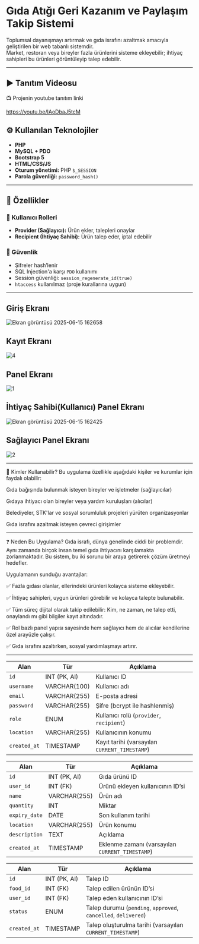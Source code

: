 # Gıda Atığı Geri Kazanım ve Paylaşım Takip Sistemi

Toplumsal dayanışmayı artırmak ve gıda israfını azaltmak amacıyla geliştirilen bir web tabanlı sistemdir.  
Market, restoran veya bireyler fazla ürünlerini sisteme ekleyebilir; ihtiyaç sahipleri bu ürünleri görüntüleyip talep edebilir.

---

## ▶️ Tanıtım Videosu

📺 Projenin youtube tanıtım linki

https://youtu.be/IAoDbaJ5tcM

## ⚙️ Kullanılan Teknolojiler

- **PHP** 
- **MySQL + PDO**
- **Bootstrap 5**
- **HTML/CSS/JS**
- **Oturum yönetimi:** PHP `$_SESSION`
- **Parola güvenliği:** `password_hash()`

---

## 🧩 Özellikler

### 👥 Kullanıcı Rolleri
- **Provider (Sağlayıcı):** Ürün ekler, talepleri onaylar
- **Recipient (İhtiyaç Sahibi):** Ürün talep eder, iptal edebilir

### 🔐 Güvenlik
- Şifreler hash’lenir
- SQL Injection'a karşı `PDO` kullanımı
- Session güvenliği: `session_regenerate_id(true)`
- `htaccess` kullanılmaz (proje kurallarına uygun)

---

## Giriş Ekranı
![Ekran görüntüsü 2025-06-15 162658](https://github.com/user-attachments/assets/71a1b12a-c70e-4eaa-bcc0-3820aaf53725)

## Kayıt Ekranı
![4](https://github.com/user-attachments/assets/4d357dc4-d724-4d9b-9c2f-b1fcfcc2e148)

## Panel Ekranı
![1](https://github.com/user-attachments/assets/feb5457a-cf81-491d-ac6c-f0fb2340e87c)


## İhtiyaç Sahibi(Kullanıcı) Panel Ekranı
![Ekran görüntüsü 2025-06-15 162425](https://github.com/user-attachments/assets/f82966a3-4e31-4662-babf-f404a297bcd3)


## Sağlayıcı Panel Ekranı
![2](https://github.com/user-attachments/assets/1521fc1c-e777-4e1e-bc7a-58d1bc09b01e)

---

👥 Kimler Kullanabilir?
Bu uygulama özellikle aşağıdaki kişiler ve kurumlar için faydalı olabilir:

Gıda bağışında bulunmak isteyen bireyler ve işletmeler (sağlayıcılar)

Gıdaya ihtiyacı olan bireyler veya yardım kuruluşları (alıcılar)

Belediyeler, STK'lar ve sosyal sorumluluk projeleri yürüten organizasyonlar

Gıda israfını azaltmak isteyen çevreci girişimler

---

❓ Neden Bu Uygulama?
Gıda israfı, dünya genelinde ciddi bir problemdir. Aynı zamanda birçok insan temel gıda ihtiyacını karşılamakta zorlanmaktadır. Bu sistem, bu iki sorunu bir araya getirerek çözüm üretmeyi hedefler.

Uygulamanın sunduğu avantajlar:

✅ Fazla gıdası olanlar, ellerindeki ürünleri kolayca sisteme ekleyebilir.

✅ İhtiyaç sahipleri, uygun ürünleri görebilir ve kolayca talepte bulunabilir.

✅ Tüm süreç dijital olarak takip edilebilir: Kim, ne zaman, ne talep etti, onaylandı mı gibi bilgiler kayıt altındadır.

✅ Rol bazlı panel yapısı sayesinde hem sağlayıcı hem de alıcılar kendilerine özel arayüzle çalışır.

✅ Gıda israfını azaltırken, sosyal yardımlaşmayı artırır.

---

| Alan         | Tür          | Açıklama                                      |
| ------------ | ------------ | --------------------------------------------- |
| `id`         | INT (PK, AI) | Kullanıcı ID                                  |
| `username`   | VARCHAR(100) | Kullanıcı adı                                 |
| `email`      | VARCHAR(255) | E-posta adresi                                |
| `password`   | VARCHAR(255) | Şifre (bcrypt ile hashlenmiş)                 |
| `role`       | ENUM         | Kullanıcı rolü (`provider`, `recipient`)      |
| `location`   | VARCHAR(255) | Kullanıcının konumu                           |
| `created_at` | TIMESTAMP    | Kayıt tarihi (varsayılan `CURRENT_TIMESTAMP`) |


| Alan          | Tür          | Açıklama                                        |
| ------------- | ------------ | ----------------------------------------------- |
| `id`          | INT (PK, AI) | Gıda ürünü ID                                   |
| `user_id`     | INT (FK)     | Ürünü ekleyen kullanıcının ID’si                |
| `name`        | VARCHAR(255) | Ürün adı                                        |
| `quantity`    | INT          | Miktar                                          |
| `expiry_date` | DATE         | Son kullanım tarihi                             |
| `location`    | VARCHAR(255) | Ürün konumu                                     |
| `description` | TEXT         | Açıklama                                        |
| `created_at`  | TIMESTAMP    | Eklenme zamanı (varsayılan `CURRENT_TIMESTAMP`) |


| Alan         | Tür          | Açıklama                                                       |
| ------------ | ------------ | -------------------------------------------------------------- |
| `id`         | INT (PK, AI) | Talep ID                                                       |
| `food_id`    | INT (FK)     | Talep edilen ürünün ID’si                                      |
| `user_id`    | INT (FK)     | Talep eden kullanıcının ID’si                                  |
| `status`     | ENUM         | Talep durumu (`pending`, `approved`, `cancelled`, `delivered`) |
| `created_at` | TIMESTAMP    | Talep oluşturulma tarihi (varsayılan `CURRENT_TIMESTAMP`)      |
